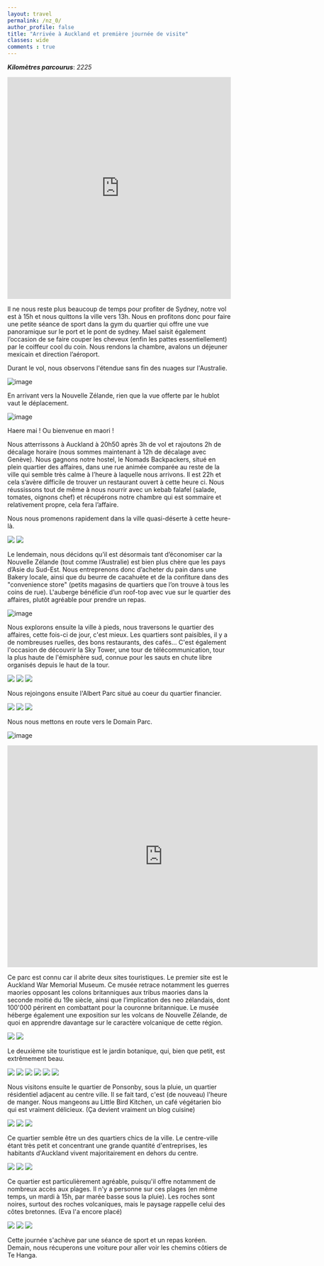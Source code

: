```yaml
---
layout: travel
permalink: /nz_0/
author_profile: false
title: "Arrivée à Auckland et première journée de visite"
classes: wide
comments : true
---
```


<!-- jQuery 1.8 or later, 33 KB -->
<script src="https://ajax.googleapis.com/ajax/libs/jquery/1.11.1/jquery.min.js"></script>

<!-- Fotorama from CDNJS, 19 KB -->
<link  href="https://cdnjs.cloudflare.com/ajax/libs/fotorama/4.6.4/fotorama.css" rel="stylesheet">
<script src="https://cdnjs.cloudflare.com/ajax/libs/fotorama/4.6.4/fotorama.js"></script>

***Kilomètres parcourus***: *2225*

<iframe src="https://www.google.com/maps/d/u/0/embed?mid=1GoQknvhxXfCiI-Xc6cKB_Bv5-_mRsaxH" width="100%" height="500" frameBorder="0"></iframe>

<br>

Il ne nous reste plus beaucoup de temps pour profiter de Sydney, notre vol est à 15h et nous quittons la ville vers 13h. Nous en profitons donc pour faire une petite séance de sport dans la gym du quartier qui offre une vue panoramique sur le port et le pont de sydney. Mael saisit également l’occasion de se faire couper les cheveux (enfin les pattes essentiellement) par le coiffeur cool du coin. Nous rendons la chambre, avalons un déjeuner mexicain et direction l’aéroport. 

Durant le vol, nous observons l'étendue sans fin des nuages sur l'Australie. 

![image](https://drive.google.com/uc?id=1-hPkuiWxsniJ6ebQKqHwdtrXesCQprGE)

En arrivant vers la Nouvelle Zélande, rien que la vue offerte par le hublot vaut le déplacement.

![image](https://drive.google.com/uc?id=1IgLOhBcfqkk9OSoIRYipMZLXkqEk12eK)

Haere mai ! Ou bienvenue en maori !

Nous atterrissons à Auckland à 20h50 après 3h de vol et rajoutons 2h de décalage horaire (nous sommes maintenant à 12h de décalage avec Genève). Nous gagnons notre hostel, le Nomads Backpackers, situé en plein quartier des affaires, dans une rue animée comparée au reste de la ville qui semble très calme à l’heure à laquelle nous arrivons. Il est 22h et cela s’avère difficile de trouver un restaurant ouvert à cette heure ci. Nous réussissons tout de même à nous nourrir avec un kebab falafel (salade, tomates, oignons chef) et récupérons notre chambre qui est sommaire et relativement propre, cela fera l’affaire.

Nous nous promenons rapidement dans la ville quasi-déserte à cette heure-là.

<div class="fotorama">
  <img src="https://drive.google.com/uc?id=1xpy3vDKhCyNml023_5zMs0E0hMvh-j33">
  <img src="https://drive.google.com/uc?id=1z1Jw5-AH2rlTlgbXU3nBtSMZKrdVgBEW">
</div>

Le lendemain, nous décidons qu’il est désormais tant d’économiser car la Nouvelle Zélande (tout comme l’Australie) est bien plus chère que les pays d’Asie du Sud-Est. Nous entreprenons donc d’acheter du pain dans une Bakery locale, ainsi que du beurre de cacahuète et de la confiture dans des "convenience store" (petits magasins de quartiers que l’on trouve à tous les coins de rue). L'auberge bénéficie d’un roof-top avec vue sur le quartier des affaires, plutôt agréable pour prendre un repas. 

![image](https://drive.google.com/uc?id=10lMn-4c9U3xfBLTUGGfpSO3UV0Qj6F5p)

Nous explorons ensuite la ville à pieds, nous traversons le quartier des affaires, cette fois-ci de jour, c'est mieux. Les quartiers sont paisibles, il y a de nombreuses ruelles, des bons restaurants, des cafés... C'est également l'occasion de découvrir la Sky Tower, une tour de télécommunication, tour la plus haute de l'émisphère sud, connue pour les sauts en chute libre organisés depuis le haut de la tour.

<div class="fotorama">
  <img src="https://drive.google.com/uc?id=1HMYsm9VYy2K4X1fAQbw6APuqgoO_o6gv">
  <img src="https://drive.google.com/uc?id=1SPu93BMV0vXxw3-QtRW0cFpY-io7LGxw">
  <img src="https://drive.google.com/uc?id=14jA6zugDTFVaP3YwimQv_12_uWiwm9la">
</div>

Nous rejoingons ensuite l'Albert Parc situé au coeur du quartier financier.

<div class="fotorama">
  <img src="https://drive.google.com/uc?id=1vzKxZkL_7b5Ib3PA9JNmmEXbrnPJ4YUv">
  <img src="https://drive.google.com/uc?id=1HFpofmbUjoD9_92XM1ufOerLD2g8cv8R">
  <img src="https://drive.google.com/uc?id=1ktJEhMtODE85ihcTRiS46x05lZg0dapF">
</div>

Nous nous mettons en route vers le Domain Parc.

![image](https://drive.google.com/uc?id=19qZ5AUubF_PC08RlbqojgnyuzZYAs5tp)

<iframe width="700" height="500" src="https://www.youtube.com/embed/JeyDLvyYkRA" frameborder="0" allow="accelerometer; autoplay; encrypted-media; gyroscope; picture-in-picture" allowfullscreen></iframe>

<br>

Ce parc est connu car il abrite deux sites touristiques. Le premier site est le Auckland War Memorial Museum. Ce musée retrace notamment les guerres maories opposant les colons britanniques aux tribus maories dans la seconde moitié du 19e siècle, ainsi que l’implication des neo zélandais, dont 100'000 périrent en combattant pour la couronne britannique. Le musée héberge également une exposition sur les volcans de Nouvelle Zélande, de quoi en apprendre davantage sur le caractère volcanique de cette région.

<div class="fotorama">
  <img src="https://drive.google.com/uc?id=11yOXGo4f7yhoPgpqvrrjC9qmPRMb2Q7E">
  <img src="https://drive.google.com/uc?id=13ewIa3ciuVwiv53-ow8RUl6HdEuufwU4">
</div>

Le deuxième site touristique est le jardin botanique, qui, bien que petit, est extrêmement beau.

<div class="fotorama">
  <img src="https://drive.google.com/uc?id=1FSrgoSEimv8eeBGsUGuPTDIpSLcQPuqF">
  <img src="https://drive.google.com/uc?id=12skHtAQ9to3vZN0A07qp5KRJfwl5VSHu">
  <img src="https://drive.google.com/uc?id=1g_rHSN4Gt3UUg2L4hfj_mXbcNMkcyIrs">
  <img src="https://drive.google.com/uc?id=1YqZPD_dqPvDN8jXeeq6281lP38eI3eQk">
  <img src="https://drive.google.com/uc?id=1Dv9FaNNnP96AzwV-jYzMKvkNAUuvvriF">
  <img src="https://drive.google.com/uc?id=1Dv9FaNNnP96AzwV-jYzMKvkNAUuvvriF">
</div>

Nous visitons ensuite le quartier de Ponsonby, sous la pluie, un quartier résidentiel adjacent au centre ville. Il se fait tard, c'est (de nouveau) l'heure de manger. Nous mangeons au  Little Bird Kitchen, un café végétarien bio qui est vraiment délicieux. (Ça devient vraiment un blog cuisine)

<div class="fotorama">
  <img src="https://drive.google.com/uc?id=1f9kXg_93SiW9TslnTPik5cYavln0wImY">
  <img src="https://drive.google.com/uc?id=14Y-Yv8MbO9CMU5V2OWMm2cg-nM_f5rmI">
  <img src="https://drive.google.com/uc?id=1ECcHpqikVjt8zHKn9TTDSyeH_oDaIU6x">
</div>

Ce quartier semble être un des quartiers chics de la ville. Le centre-ville étant très petit et concentrant une grande quantité d'entreprises, les habitants d'Auckland vivent majoritairement en dehors du centre.

<div class="fotorama">
  <img src="https://drive.google.com/uc?id=1JMZNaHkgBBUHghPMTPhv1LMehJrom4ZO">
  <img src="https://drive.google.com/uc?id=1AKcSq9PiorWSh_ykDi0ZxUDFdVDGzo44">
  <img src="https://drive.google.com/uc?id=1shMQJWzOzuRtQe-TxTokeJJoK2BR8KrD">
</div>

Ce quartier est particulièrement agréable, puisqu'il offre notamment de nombreux accès aux plages. Il n'y a personne sur ces plages (en même temps, un mardi à 15h, par marée basse sous la pluie). Les roches sont noires, surtout des roches volcaniques, mais le paysage rappelle celui des côtes bretonnes. (Eva l'a encore placé)

<div class="fotorama">
  <img src="https://drive.google.com/uc?id=1dpt6g4p4AMiu4Ja1Pv0r0XKBgyCwkQ26">
  <img src="https://drive.google.com/uc?id=1OJDru62zFNBSF0sH7ZLEeUD67WGoMVRW">
  <img src="https://drive.google.com/uc?id=1A4txcfxQlwnfLCz12n9LS_huZcXX7tGj">
</div>

Cette journée s'achève par une séance de sport et un repas koréen. Demain, nous récuperons une voiture pour aller voir les chemins côtiers de Te Hanga.